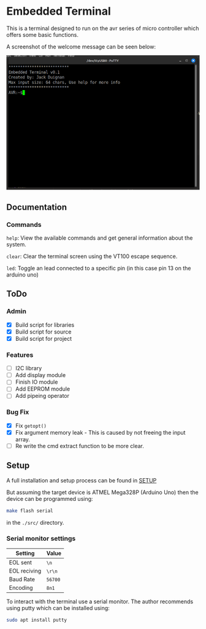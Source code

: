 # Embedded Terminal

This is a terminal designed to run on the avr series of micro controller which offers some basic functions.

A screenshot of the welcome message can be seen below:

![The embedded terminal welcome](./doc/screenshots/Embedded-Terminal-Welcome.png)

## Documentation

### Commands

`help`: View the available commands and get general information about the system.

`clear`: Clear the terminal screen using the VT100 escape sequence.

`led`: Toggle an lead connected to a specific pin (in this case pin 13 on the arduino uno)

## ToDo

### Admin

- [x] Build script for libraries
- [x] Build script for source
- [x] Build script for project

### Features

- [ ] I2C library
- [ ] Add display module
- [ ] Finish IO module
- [ ] Add EEPROM module
- [ ] Add pipeing operator

### Bug Fix

- [x] Fix `getopt()`
- [x] Fix argument memory leak - This is caused by not freeing the input array.
- [ ] Re write the cmd extract function to be more clear.

## Setup

A full installation and setup process can be found in [SETUP](./SETUP.md)

But assuming the target device is ATMEL Mega328P (Arduino Uno) then the device can be programmed using:

```bash
make flash serial
```

in the `./src/` directory.

### Serial monitor settings

| Setting | Value |
| ------ | --------- |
| EOL sent | `\n` |
| EOL reciving | `\r\n` |
| Baud Rate | `56700` |
| Encoding | `8n1` |

To interact with the terminal use a serial monitor. The author recommends using putty which can be installed using:

```bash
sudo apt install putty
```
